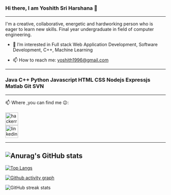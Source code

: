 ### Hi there, I am Yoshith Sri Harshana 👋
<!-- ![]("https://drive.google.com/file/d/1gF5DWHTWYVMdgAEyivSB-ra70yBWJtGA/view?usp=sharing") -->

<!-- <img src="images/yoshith1.png" /> -->

 ---
 I'm a creative, collaborative, energetic and hardworking person who is eager to learn new skills. Final year undergraduate in field of computer engineering.



- 🔭 I’m interested in Full stack Web Application Development, Software Development, C++, Machine Learning
<!-- - 🌱 I’m currently learning Java script -->
- 📫 How to reach me: yoshith1996@gmail.com 
---

<h3>Java  C++    Python   Javascript   HTML   CSS   Nodejs   Expressjs   Matlab   Git   SVN </h3> 

---

📫 Where ,you can find me :wink::<br>
<br>
[<img src='https://cdn.jsdelivr.net/npm/simple-icons@3.0.1/icons/hackerrank.svg' alt='hackerrank' height='40'>](https://www.hackerrank.com/yoshith)   
[<img src='https://cdn.jsdelivr.net/npm/simple-icons@3.0.1/icons/linkedin.svg' alt='linkedin' height='40'>](https://www.linkedin.com/in/yoshith-harshana-3a30a925a/)      

 ---
 ![Anurag's GitHub stats](https://github-readme-stats.vercel.app/api?username=harsha-ys&show_icons=true&theme=radical)
 ---

[![Top Langs](https://github-readme-stats.vercel.app/api/top-langs/?username=harsha-ys&langs_count=10)](https://github.com/harsha-ys/github-readme-stats)

<!-- ![GitHub Activity Graph](https://activity-graph.herokuapp.com/graph?username=harsha-ys)  -->
[![Github activity graph](https://github-readme-activity-graph.cyclic.app/graph?username=harsha-ys)](https://github.com/harsha-ys/github-readme-activity-graph)

 


![GitHub streak stats](https://github-readme-streak-stats.herokuapp.com/?user=harsha-ys) 
